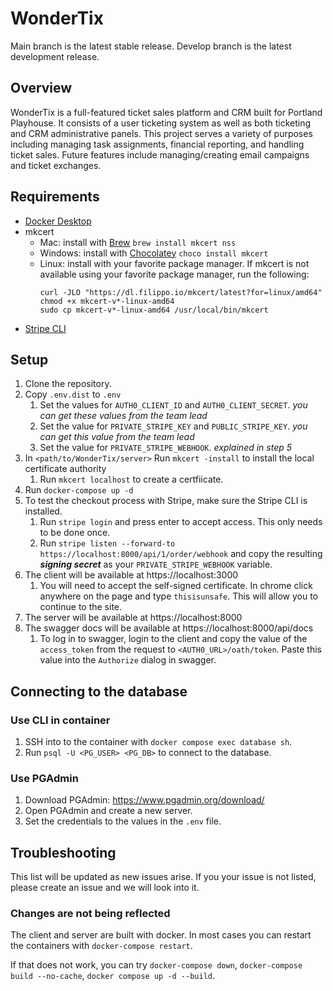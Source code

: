 # WonderTix
Main branch is the latest stable release. Develop branch is the latest development release.

## Overview
WonderTix is a full-featured ticket sales platform and CRM built for Portland Playhouse. 
It consists of a user ticketing system as well as both ticketing and CRM administrative panels. 
This project serves a variety of purposes including managing task assignments, financial reporting, and handling ticket sales. 
Future features include managing/creating email campaigns and ticket exchanges. 

## Requirements
- [Docker Desktop](https://www.docker.com/products/docker-desktop)
- mkcert
  - Mac: install with [Brew](https://brew.sh) `brew install mkcert nss`
  - Windows: install with [Chocolatey](https://chocolatey.org) `choco install mkcert`
  - Linux: install with your favorite package manager. If mkcert is not available using your favorite package manager, run the following:
    ```
    curl -JLO "https://dl.filippo.io/mkcert/latest?for=linux/amd64"
    chmod +x mkcert-v*-linux-amd64
    sudo cp mkcert-v*-linux-amd64 /usr/local/bin/mkcert
    ```
- [Stripe CLI](https://stripe.com/docs/stripe-cli)

## Setup
1. Clone the repository.
2. Copy `.env.dist` to `.env`
   1. Set the values for `AUTH0_CLIENT_ID` and `AUTH0_CLIENT_SECRET`. *you can get these values from the team lead*
   2. Set the value for `PRIVATE_STRIPE_KEY` and `PUBLIC_STRIPE_KEY`. *you can get this value from the team lead*
   3. Set the value for `PRIVATE_STRIPE_WEBHOOK`. *explained in step 5*
3. In `<path/to/WonderTix/server>` Run `mkcert -install` to install the local certificate authority
   1. Run `mkcert localhost` to create a certfiicate.   
5. Run `docker-compose up -d`
6. To test the checkout process with Stripe, make sure the Stripe CLI is installed. 
   1. Run `stripe login` and press enter to accept access. This only needs to be done once.
   2. Run `stripe listen --forward-to https://localhost:8000/api/1/order/webhook` and copy the resulting ***signing secret*** as your `PRIVATE_STRIPE_WEBHOOK` variable.
7. The client will be available at https://localhost:3000 
   1. You will need to accept the self-signed certificate. In chrome click anywhere on the page and type `thisisunsafe`. This will allow you to continue to the site.
8. The server will be available at https://localhost:8000
9. The swagger docs will be available at https://localhost:8000/api/docs
   1. To log in to swagger, login to the client and copy the value of the `access_token` from the request to `<AUTH0_URL>/oath/token`. Paste this value into the `Authorize` dialog in swagger.

## Connecting to the database
### Use CLI in container
1. SSH into to the container with `docker compose exec database sh`.
2. Run `psql -U <PG_USER> <PG_DB>` to connect to the database.
### Use PGAdmin
1. Download PGAdmin: https://www.pgadmin.org/download/
2. Open PGAdmin and create a new server.
3. Set the credentials to the values in the `.env` file.

## Troubleshooting
This list will be updated as new issues arise. If you your issue is not listed, please create an issue and we will look into it.

### Changes are not being reflected
The client and server are built with docker. In most cases you can restart the containers with `docker-compose restart`. 

If that does not work, you can try `docker-compose down`, `docker-compose build --no-cache`, `docker compose up -d --build`.

#